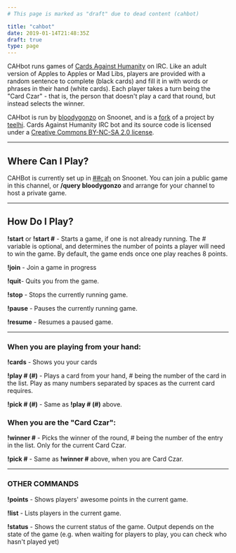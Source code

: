 ```yaml
---
# This page is marked as "draft" due to dead content (cahbot)

title: "cahbot"
date: 2019-01-14T21:48:35Z
draft: true
type: page
---
```


CAHbot runs games of [Cards Against Humanity](http://www.cardsagainsthumanity.com/) on IRC.  Like an adult version of Apples to Apples or Mad Libs, players are provided with a random sentence to complete (black cards) and fill it in with words or phrases in their hand (white cards).  Each player takes a turn being the "Card Czar" - that is, the person that doesn't play a card that round, but instead selects the winner.

CAHbot is run by [bloodygonzo](https://www.snoonet.org/bloodygonzo) on Snoonet, and is a [fork](https://github.com/snoonetIRC/irc-cah) of a project by [teelhi](https://github.com/teeli/irc-cah).  Cards Against Humanity IRC bot and its source code is licensed under a [Creative Commons BY-NC-SA 2.0 license](http://creativecommons.org/licenses/by-nc-sa/2.0/).

---

## Where Can I Play?

CAHBot is currently set up in [##cah](https://webchat.snoonet.org/##cah) on Snoonet.  You can join a public game in this channel, or **/query bloodygonzo** and arrange for your channel to host a private game.

---

## How Do I Play?

**!start** or **!start #** - Starts a game, if one is not already running. The # variable is optional, and determines the number of points a player will need to win the game.  By default, the game ends once one play reaches 8 points.

**!join** - Join a game in progress

**!quit**- Quits you from the game.

**!stop** - Stops the currently running game.

**!pause** - Pauses the currently running game.

**!resume** - Resumes a paused game.

---

### When you are playing from your hand:

**!cards** - Shows you your cards

**!play # (#)** - Plays a card from your hand, # being the number of the card in the list. Play as many numbers separated by spaces as the current card requires.

**!pick # (#)**  - Same as **!play # (#)** above.

### When you are the "Card Czar":

**!winner #** - Picks the winner of the round, # being the number of the entry in the list. Only for the current Card Czar.

**!pick #**  - Same as **!winner #** above, when you are Card Czar.

---

### OTHER COMMANDS

**!points** - Shows players' awesome points in the current game.

**!list** - Lists players in the current game.

**!status** - Shows the  current status of the game. Output depends on the state of the game (e.g. when waiting for players to play, you can check who hasn't played yet)

